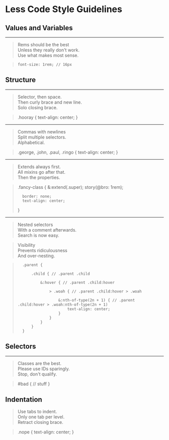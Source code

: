# Less Code Style Guidelines

## Values and Variables

* * *

> Rems should be the best  
> Unless they really don't work.  
> Use what makes most sense.

>     font-size: 1rem; // 16px

## Structure

* * *

> Selector, then space.  
> Then curly brace and new line.  
> Solo closing brace.

> 	.hooray {
> 		text-align: center;
> 	}

* * *

> Commas with newlines  
> Split multiple selectors.  
> Alphabetical.

> 	.george,
> 	.john,
> 	.paul,
> 	.ringo {
> 		text-align: center;
> 	}

* * *

> Extends always first.  
> All mixins go after that.  
> Then the properties.

> 	.fancy-class {
> 		&:extend(.super);
> 		story(@bro: 1rem);
> 	
> 		border: none;
> 		text-align: center;
> 	}

* * *


> Nested selectors  
> With a comment afterwards.  
> Search is now easy.

> Visibility  
> Prevents ridiculousness  
> And over-nesting.  

> 		.parent {
> 			
> 			.child { // .parent .child
> 				
> 				&:hover { // .parent .child:hover
> 					
> 					> .woah { // .parent .child:hover > .woah
> 						
> 						&:nth-of-type(2n + 1) { // .parent .child:hover > .woah:nth-of-type(2n + 1)
> 							text-align: center;
> 						}
> 					}
> 				}
> 			}
> 		}

## Selectors

* * *

> Classes are the best.  
> Please use IDs sparingly.  
> Stop, don't qualify.  

> 	#bad {
> 		// stuff
> 	}

## Indentation

> Use tabs to indent.  
> Only one tab per level.  
> Retract closing brace.  

> 	.nope {
> 		text-align: center;
> 	}
